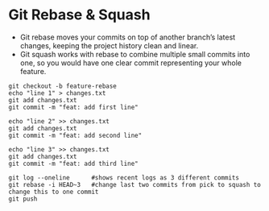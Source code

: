 # Git Rebase & Squash

- Git rebase moves your commits on top of another branch’s latest changes, keeping the project history clean and linear.
- Git squash works with rebase to combine multiple small commits into one, so you would have one clear commit representing your whole feature.

```
git checkout -b feature-rebase
echo "line 1" > changes.txt
git add changes.txt
git commit -m "feat: add first line"

echo "line 2" >> changes.txt
git add changes.txt
git commit -m "feat: add second line"

echo "line 3" >> changes.txt
git add changes.txt
git commit -m "feat: add third line"

git log --oneline      #shows recent logs as 3 different commits
git rebase -i HEAD~3   #change last two commits from pick to squash to change this to one commit
git push
```










